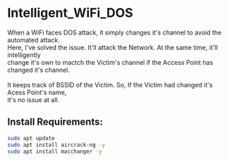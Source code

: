 # Intelligent_WiFi_DOS
When a WiFi faces DOS attack, it simply changes it's channel to avoid the automated attack. <br>
Here, I've solved the issue. It'll attack the Network. At the same time, it'll intelligently <br>
change it's own to mactch the Victim's channel if the Access Point has changed it's channel. <br> <br>
It keeps track of BSSID of the Victim. So, If the Victim had changed it's Acess Point's name,<br> 
it's no issue at all. <br>


## Install Requirements:
```bash
sudo apt update
sudo apt install aircrack-ng -y
sudo apt install macchanger -y
```